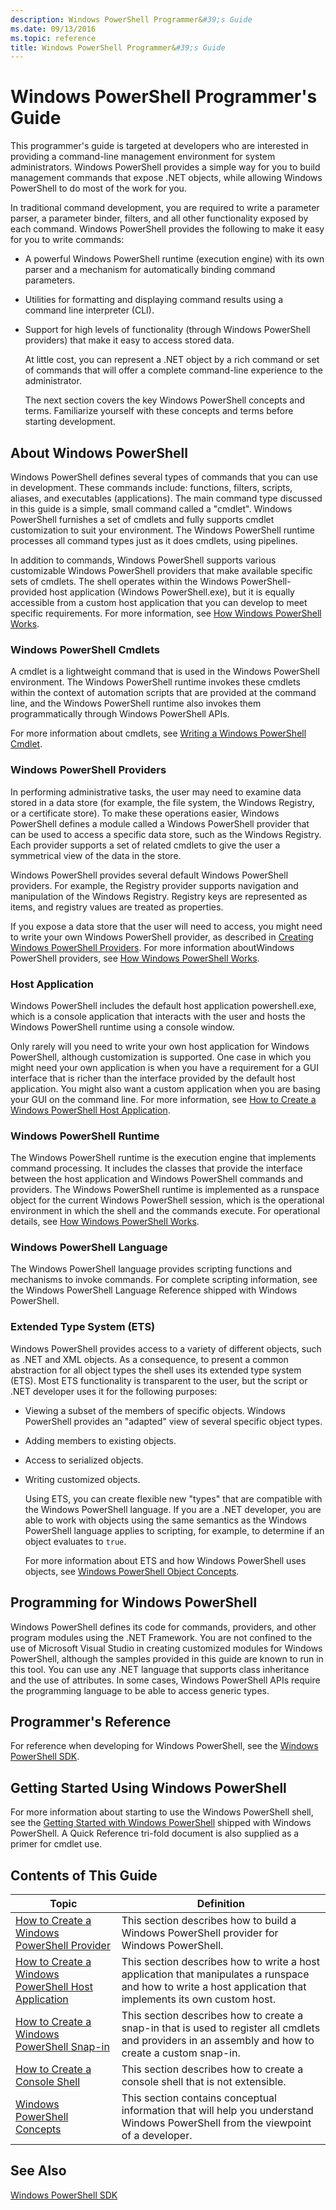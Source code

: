 ```yaml
---
description: Windows PowerShell Programmer&#39;s Guide
ms.date: 09/13/2016
ms.topic: reference
title: Windows PowerShell Programmer&#39;s Guide
---
```

# Windows PowerShell Programmer&#39;s Guide

This programmer's guide is targeted at developers who are interested in providing a command-line
management environment for system administrators. Windows PowerShell provides a simple way for you
to build management commands that expose .NET objects, while allowing Windows PowerShell to do most
of the work for you.

In traditional command development, you are required to write a parameter parser, a parameter
binder, filters, and all other functionality exposed by each command. Windows PowerShell provides
the following to make it easy for you to write commands:

- A powerful Windows PowerShell runtime (execution engine) with its own parser and a mechanism for
  automatically binding command parameters.

- Utilities for formatting and displaying command results using a command line interpreter (CLI).

- Support for high levels of functionality (through Windows PowerShell providers) that make it easy
  to access stored data.

  At little cost, you can represent a .NET object by a rich command or set of commands that will
  offer a complete command-line experience to the administrator.

  The next section covers the key Windows PowerShell concepts and terms. Familiarize yourself with
  these concepts and terms before starting development.

## About Windows PowerShell

Windows PowerShell defines several types of commands that you can use in development. These commands
include: functions, filters, scripts, aliases, and executables (applications). The main command type
discussed in this guide is a simple, small command called a "cmdlet". Windows PowerShell furnishes a
set of cmdlets and fully supports cmdlet customization to suit your environment. The Windows
PowerShell runtime processes all command types just as it does cmdlets, using pipelines.

In addition to commands, Windows PowerShell supports various customizable Windows PowerShell
providers that make available specific sets of cmdlets. The shell operates within the Windows
PowerShell-provided host application (Windows PowerShell.exe), but it is equally accessible from a
custom host application that you can develop to meet specific requirements. For more information,
see [How Windows PowerShell Works](/previous-versions//ms714658(v=vs.85)).

### Windows PowerShell Cmdlets

A cmdlet is a lightweight command that is used in the Windows PowerShell environment. The Windows
PowerShell runtime invokes these cmdlets within the context of automation scripts that are provided
at the command line, and the Windows PowerShell runtime also invokes them programmatically through
Windows PowerShell APIs.

For more information about cmdlets, see [Writing a Windows PowerShell Cmdlet](../cmdlet/writing-a-windows-powershell-cmdlet.md).

### Windows PowerShell Providers

In performing administrative tasks, the user may need to examine data stored in a data store (for
example, the file system, the Windows Registry, or a certificate store). To make these operations
easier, Windows PowerShell defines a module called a Windows PowerShell provider that can be used to
access a specific data store, such as the Windows Registry. Each provider supports a set of related
cmdlets to give the user a symmetrical view of the data in the store.

Windows PowerShell provides several default Windows PowerShell providers. For example, the Registry
provider supports navigation and manipulation of the Windows Registry. Registry keys are represented
as items, and registry values are treated as properties.

If you expose a data store that the user will need to access, you might need to write your own
Windows PowerShell provider, as described in
[Creating Windows PowerShell Providers](./how-to-create-a-windows-powershell-provider.md). For more
information aboutWindows PowerShell providers, see
[How Windows PowerShell Works](/previous-versions//ms714658(v=vs.85)).

### Host Application

Windows PowerShell includes the default host application powershell.exe, which is a console
application that interacts with the user and hosts the Windows PowerShell runtime using a console
window.

Only rarely will you need to write your own host application for Windows PowerShell, although
customization is supported. One case in which you might need your own application is when you have a
requirement for a GUI interface that is richer than the interface provided by the default host
application. You might also want a custom application when you are basing your GUI on the command
line. For more information, see
[How to Create a Windows PowerShell Host Application](/powershell/scripting/developer/hosting/writing-a-windows-powershell-host-application).

### Windows PowerShell Runtime

The Windows PowerShell runtime is the execution engine that implements command processing. It
includes the classes that provide the interface between the host application and Windows PowerShell
commands and providers. The Windows PowerShell runtime is implemented as a runspace object for the
current Windows PowerShell session, which is the operational environment in which the shell and the
commands execute. For operational details, see
[How Windows PowerShell Works](/previous-versions//ms714658(v=vs.85)).

### Windows PowerShell Language

The Windows PowerShell language provides scripting functions and mechanisms to invoke commands. For
complete scripting information, see the Windows PowerShell Language Reference shipped with Windows
PowerShell.

### Extended Type System (ETS)

Windows PowerShell provides access to a variety of different objects, such as .NET and XML objects.
As a consequence, to present a common abstraction for all object types the shell uses its extended
type system (ETS). Most ETS functionality is transparent to the user, but the script or .NET
developer uses it for the following purposes:

- Viewing a subset of the members of specific objects. Windows PowerShell provides an "adapted" view
  of several specific object types.

- Adding members to existing objects.

- Access to serialized objects.

- Writing customized objects.

  Using ETS, you can create flexible new "types" that are compatible with the Windows PowerShell
  language. If you are a .NET developer, you are able to work with objects using the same semantics
  as the Windows PowerShell language applies to scripting, for example, to determine if an object
  evaluates to `true`.

  For more information about ETS and how Windows PowerShell uses objects, see
  [Windows PowerShell Object Concepts](/powershell/scripting/learn/understanding-important-powershell-concepts).

## Programming for Windows PowerShell

Windows PowerShell defines its code for commands, providers, and other program modules using the
.NET Framework. You are not confined to the use of Microsoft Visual Studio in creating customized
modules for Windows PowerShell, although the samples provided in this guide are known to run in this
tool. You can use any .NET language that supports class inheritance and the use of attributes. In
some cases, Windows PowerShell APIs require the programming language to be able to access generic
types.

## Programmer's Reference

For reference when developing for Windows PowerShell, see the
[Windows PowerShell SDK](../windows-powershell-reference.md).

## Getting Started Using Windows PowerShell

For more information about starting to use the Windows PowerShell shell, see the
[Getting Started with Windows PowerShell](/powershell/scripting/getting-started/getting-started-with-windows-powershell)
shipped with Windows PowerShell. A Quick Reference tri-fold document is also supplied as a primer
for cmdlet use.

## Contents of This Guide

|Topic|Definition|
|-----------|----------------|
|[How to Create a Windows PowerShell Provider](./how-to-create-a-windows-powershell-provider.md)|This section describes how to build a Windows PowerShell provider for Windows PowerShell.|
|[How to Create a Windows PowerShell Host Application](/powershell/scripting/developer/hosting/writing-a-windows-powershell-host-application)|This section describes how to write a host application that manipulates a runspace and how to write a host application that implements its own custom host.|
|[How to Create a Windows PowerShell Snap-in](../cmdlet/how-to-create-a-windows-powershell-snap-in.md)|This section describes how to create a snap-in that is used to register all cmdlets and providers in an assembly and how to create a custom snap-in.|
|[How to Create a Console Shell](./how-to-create-a-console-shell.md)|This section describes how to create a console shell that is not extensible.|
|[Windows PowerShell Concepts](./windows-powershell-concepts.md)|This section contains conceptual information that will help you understand Windows PowerShell from the viewpoint of a developer.|

## See Also

[Windows PowerShell SDK](../windows-powershell-reference.md)
